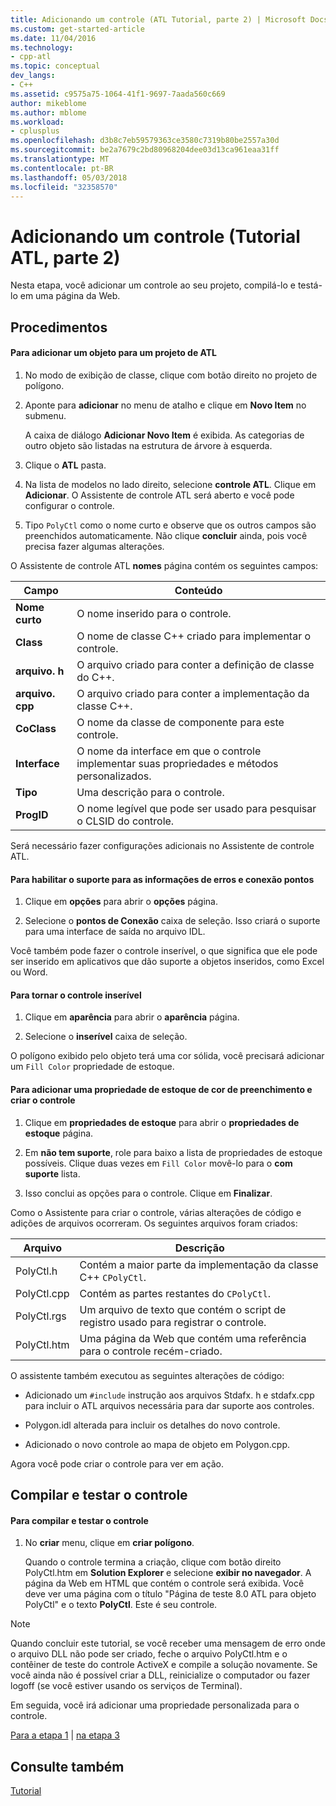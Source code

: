 ```yaml
---
title: Adicionando um controle (ATL Tutorial, parte 2) | Microsoft Docs
ms.custom: get-started-article
ms.date: 11/04/2016
ms.technology:
- cpp-atl
ms.topic: conceptual
dev_langs:
- C++
ms.assetid: c9575a75-1064-41f1-9697-7aada560c669
author: mikeblome
ms.author: mblome
ms.workload:
- cplusplus
ms.openlocfilehash: d3b8c7eb59579363ce3580c7319b80be2557a30d
ms.sourcegitcommit: be2a7679c2bd80968204dee03d13ca961eaa31ff
ms.translationtype: MT
ms.contentlocale: pt-BR
ms.lasthandoff: 05/03/2018
ms.locfileid: "32358570"
---
```

# <a name="adding-a-control-atl-tutorial-part-2"></a>Adicionando um controle (Tutorial ATL, parte 2)
Nesta etapa, você adicionar um controle ao seu projeto, compilá-lo e testá-lo em uma página da Web.  
  
## <a name="procedures"></a>Procedimentos  
  
#### <a name="to-add-an-object-to-an-atl-project"></a>Para adicionar um objeto para um projeto de ATL  
  
1.  No modo de exibição de classe, clique com botão direito no projeto de polígono.  
  
2.  Aponte para **adicionar** no menu de atalho e clique em **Novo Item** no submenu.  
  
     A caixa de diálogo **Adicionar Novo Item** é exibida. As categorias de outro objeto são listadas na estrutura de árvore à esquerda.  
  
3.  Clique o **ATL** pasta.  
  
4.  Na lista de modelos no lado direito, selecione **controle ATL**. Clique em **Adicionar**. O Assistente de controle ATL será aberto e você pode configurar o controle.  
  
5.  Tipo `PolyCtl` como o nome curto e observe que os outros campos são preenchidos automaticamente. Não clique **concluir** ainda, pois você precisa fazer algumas alterações.  
  
 O Assistente de controle ATL **nomes** página contém os seguintes campos:  
  
|Campo|Conteúdo|  
|-----------|--------------|  
|**Nome curto**|O nome inserido para o controle.|  
|**Class**|O nome de classe C++ criado para implementar o controle.|  
|**arquivo. h**|O arquivo criado para conter a definição de classe do C++.|  
|**arquivo. cpp**|O arquivo criado para conter a implementação da classe C++.|  
|**CoClass**|O nome da classe de componente para este controle.|  
|**Interface**|O nome da interface em que o controle implementar suas propriedades e métodos personalizados.|  
|**Tipo**|Uma descrição para o controle.|  
|**ProgID**|O nome legível que pode ser usado para pesquisar o CLSID do controle.|  
  
 Será necessário fazer configurações adicionais no Assistente de controle ATL.  
  
#### <a name="to-enable-support-for-rich-error-information-and-connection-points"></a>Para habilitar o suporte para as informações de erros e conexão pontos  
  
1.  Clique em **opções** para abrir o **opções** página.  
  
2.  Selecione o **pontos de Conexão** caixa de seleção. Isso criará o suporte para uma interface de saída no arquivo IDL.  
  
 Você também pode fazer o controle inserível, o que significa que ele pode ser inserido em aplicativos que dão suporte a objetos inseridos, como Excel ou Word.  
  
#### <a name="to-make-the-control-insertable"></a>Para tornar o controle inserível  
  
1.  Clique em **aparência** para abrir o **aparência** página.  
  
2.  Selecione o **inserível** caixa de seleção.  
  
 O polígono exibido pelo objeto terá uma cor sólida, você precisará adicionar um `Fill Color` propriedade de estoque.  
  
#### <a name="to-add-a-fill-color-stock-property-and-create-the-control"></a>Para adicionar uma propriedade de estoque de cor de preenchimento e criar o controle  
  
1.  Clique em **propriedades de estoque** para abrir o **propriedades de estoque** página.  
  
2.  Em **não tem suporte**, role para baixo a lista de propriedades de estoque possíveis. Clique duas vezes em `Fill Color` movê-lo para o **com suporte** lista.  
  
3.  Isso conclui as opções para o controle. Clique em **Finalizar**.  
  
 Como o Assistente para criar o controle, várias alterações de código e adições de arquivos ocorreram. Os seguintes arquivos foram criados:  
  
|Arquivo|Descrição|  
|----------|-----------------|  
|PolyCtl.h|Contém a maior parte da implementação da classe C++ `CPolyCtl`.|  
|PolyCtl.cpp|Contém as partes restantes do `CPolyCtl`.|  
|PolyCtl.rgs|Um arquivo de texto que contém o script de registro usado para registrar o controle.|  
|PolyCtl.htm|Uma página da Web que contém uma referência para o controle recém-criado.|  
  
 O assistente também executou as seguintes alterações de código:  
  
-   Adicionado um `#include` instrução aos arquivos Stdafx. h e stdafx.cpp para incluir o ATL arquivos necessária para dar suporte aos controles.  
  
-   Polygon.idl alterada para incluir os detalhes do novo controle.  
  
-   Adicionado o novo controle ao mapa de objeto em Polygon.cpp.  
  
 Agora você pode criar o controle para ver em ação.  
  
## <a name="building-and-testing-the-control"></a>Compilar e testar o controle  
  
#### <a name="to-build-and-test-the-control"></a>Para compilar e testar o controle  
  
1.  No **criar** menu, clique em **criar polígono**.  
  
     Quando o controle termina a criação, clique com botão direito PolyCtl.htm em **Solution Explorer** e selecione **exibir no navegador**. A página da Web em HTML que contém o controle será exibida. Você deve ver uma página com o título "Página de teste 8.0 ATL para objeto PolyCtl" e o texto **PolyCtl**. Este é seu controle.  
  
> [!NOTE]
>  Quando concluir este tutorial, se você receber uma mensagem de erro onde o arquivo DLL não pode ser criado, feche o arquivo PolyCtl.htm e o contêiner de teste do controle ActiveX e compile a solução novamente. Se você ainda não é possível criar a DLL, reinicialize o computador ou fazer logoff (se você estiver usando os serviços de Terminal).  
  
 Em seguida, você irá adicionar uma propriedade personalizada para o controle.  
  
 [Para a etapa 1](../atl/creating-the-project-atl-tutorial-part-1.md) &#124; [na etapa 3](../atl/adding-a-property-to-the-control-atl-tutorial-part-3.md)  
  
## <a name="see-also"></a>Consulte também  
 [Tutorial](../atl/active-template-library-atl-tutorial.md)

